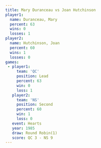 ```yaml
---
title: Mary Duranceau vs Joan Hutchinson
player1:                
  name: Duranceau, Mary 
  percent: 63           
  wins: 0               
  losses: 1             
player2:                
  name: Hutchinson, Joan
  percent: 60           
  wins: 1               
  losses: 0             
games:
 - player1:        
     team: 'QC'    
     position: Lead
     percent: 63   
     win: 0        
     loss: 1       
   player2:          
     team: 'NS'      
     position: Second
     percent: 60     
     win: 1          
     loss: 0         
   event: Hearts       
   year: 1985          
   draw: Round Robin(1)
   score: QC 3 - NS 9  
---
```

